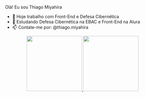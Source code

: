 Olá! Eu sou Thiago Miyahira

- 🔭 Hoje trabalho com Front-End e Defesa Cibernética
- 🌱 Estudando Defesa Cibernética na EBAC e Front-End na Alura
- 📫 Contate-me por: @thiago.miyahira

<div align="center">
  <a href="https://github.com/rafaballerini">
  <img height="180em" src="https://github-readme-stats.vercel.app/apiusername=Thiagomiyahira&show_icons=true&theme=dark&include_all_commits=true&count_private=true"/>
  <img height="180em" src="https://github-readme-stats.vercel.app/api/top-langs/?username=thiagomiyahira&layout=compact&langs_count=7&theme=dark"/>
</div>
  
